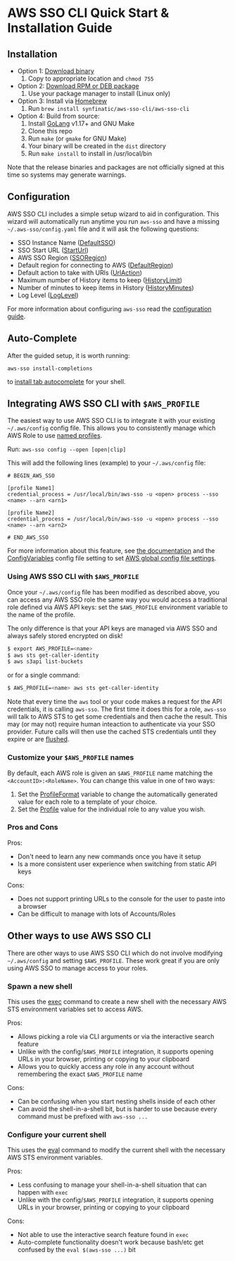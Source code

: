 # AWS SSO CLI Quick Start & Installation Guide

## Installation

 * Option 1: [Download binary](https://github.com/synfinatic/aws-sso-cli/releases)
    1. Copy to appropriate location and `chmod 755`
 * Option 2: [Download RPM or DEB package](https://github.com/synfinatic/aws-sso-cli/releases)
    1. Use your package manager to install (Linux only)
 * Option 3: Install via [Homebrew](https://brew.sh)
    1. Run `brew install synfinatic/aws-sso-cli/aws-sso-cli`
 * Option 4: Build from source:
    1. Install [GoLang](https://golang.org) v1.17+ and GNU Make
    1. Clone this repo
    1. Run `make` (or `gmake` for GNU Make)
    1. Your binary will be created in the `dist` directory
    1. Run `make install` to install in /usr/local/bin

Note that the release binaries and packages are not officially signed at this time so
systems may generate warnings.

## Configuration

AWS SSO CLI includes a simple setup wizard to aid in configuration.  This
wizard will automatically run anytime you run `aws-sso` and have a missing
`~/.aws-sso/config.yaml` file and it will ask the following questions:

 * SSO Instance Name ([DefaultSSO](./config.md#defaultsso))
 * SSO Start URL ([StartUrl](./config.md#starturl))
 * AWS SSO Region ([SSORegion](./config.md#ssoregion))
 * Default region for connecting to AWS ([DefaultRegion](./config.md#defaultregion))
 * Default action to take with URls ([UrlAction](./config.md#browser--urlaction))
 * Maximum number of History items to keep ([HistoryLimit](./config.md#historylimit))
 * Number of minutes to keep items in History ([HistoryMinutes](./config.md#historyminutes))
 * Log Level ([LogLevel](./config.md#loglevel--loglines))

For more information about configuring `aws-sso` read the
[configuration guide](config.md).

## Auto-Complete

After the guided setup, it is worth running:

`aws-sso install-completions`

to [install tab autocomplete](config.md#install-completions) for your shell.

## Integrating AWS SSO CLI with `$AWS_PROFILE`

The easiest way to use AWS SSO CLI is to integrate it with your existing
`~/.aws/config` config file.  This allows you to consistently manage which AWS
Role to use [named profiles](
https://docs.aws.amazon.com/cli/latest/userguide/cli-configure-profiles.html).

Run: `aws-sso config --open [open|clip]`

This will add the following lines (example) to your `~/.aws/config` file:

```
# BEGIN_AWS_SSO

[profile Name1]
credential_process = /usr/local/bin/aws-sso -u <open> process --sso <name> --arn <arn1>

[profile Name2]
credential_process = /usr/local/bin/aws-sso -u <open> process --sso <name> --arn <arn2>

# END_AWS_SSO
```

For more information about this feature, see [the documentation](../README.md#config)
and the [ConfigVariables](config.md#configvariables) config file setting to set
[AWS global config file settings](
https://docs.aws.amazon.com/sdkref/latest/guide/settings-global.html).

### Using AWS SSO CLI with `$AWS_PROFILE`

Once your `~/.aws/config` file has been modified as described above, you can
access any AWS SSO role the same way you would access a traditional role defined
via AWS API keys: set the `$AWS_PROFILE` environment variable to the name of
the profile.

The only difference is that your API keys are managed via AWS SSO and always
safely stored encrypted on disk!

```bash
$ export AWS_PROFILE=<name>
$ aws sts get-caller-identity
$ aws s3api list-buckets
```

or for a single command:

```bash
$ AWS_PROFILE=<name> aws sts get-caller-identity
```

Note that every time the `aws` tool or your code makes a request for the API
credentials, it is calling `aws-sso`.  The first time it does this for a role,
`aws-sso` will talk to AWS STS to get some credentials and then cache the result.
This may (or may not) require human inteaction to authenticate via your SSO
provider.  Future calls will then use the cached STS credentials until they
expire or are [flushed](../README.md#flush).

### Customize your `$AWS_PROFILE` names

By default, each AWS role is given an `$AWS_PROFILE` name matching the
`<AccountID>:<RoleName>`.  You can change this value in one of two ways:

 1. Set the [ProfileFormat](config.md#profileformat) variable to change
	the automatically generated value for each role to a template of your
	choice.
 1. Set the [Profile](config.md#profile) value for the individual role
	to any value you wish.

### Pros and Cons

Pros:

 * Don't need to learn any new commands once you have it setup
 * Is a more consistent user experience when switching from static API keys

Cons:

 * Does not support printing URLs to the console for the user to paste into a browser
 * Can be difficult to manage with lots of Accounts/Roles

## Other ways to use AWS SSO CLI

There are other ways to use AWS SSO CLI which do not involve modifying
`~/.aws/config` and setting `$AWS_PROFILE`.  These work great if you are only
using AWS SSO to manage access to your roles.

### Spawn a new shell

This uses the [exec](../README.md#exec) command to create a new shell with the
necessary AWS STS environment variables set to access AWS.

Pros:

 * Allows picking a role via CLI arguments or via the interactive search feature
 * Unlike with the config/`$AWS_PROFILE` integration, it supports opening URLs
    in your browser, printing or copying to your clipboard
 * Allows you to quickly access any role in any account without remembering the
    exact `$AWS_PROFILE` name

Cons:

 * Can be confusing when you start nesting shells inside of each other
 * Can avoid the shell-in-a-shell bit, but is harder to use because every command must
    be prefixed with `aws-sso ...`

### Configure your current shell

This uses the [eval](../README.md#eval) command to modify the current shell with the
necessary AWS STS environment variables.

Pros:

 * Less confusing to manage your shell-in-a-shell situation that can happen with `exec`
 * Unlike with the config/`$AWS_PROFILE` integration, it supports opening URLs in your
    browser, printing or copying to your clipboard

Cons:

 * Not able to use the interactive search feature found in `exec`
 * Auto-complete functionality doesn't work because bash/etc get confused by the
    `eval $(aws-sso ...)` bit
